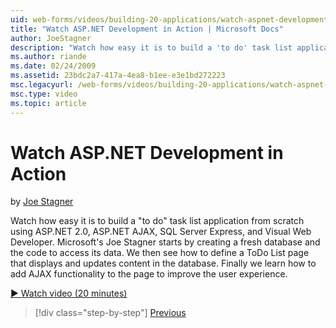 ```yaml
---
uid: web-forms/videos/building-20-applications/watch-aspnet-development-in-action
title: "Watch ASP.NET Development in Action | Microsoft Docs"
author: JoeStagner
description: "Watch how easy it is to build a 'to do' task list application from scratch using ASP.NET 2.0, ASP.NET AJAX, SQL Server Express, and Visual Web Developer. Mic..."
ms.author: riande
ms.date: 02/24/2009
ms.assetid: 23bdc2a7-417a-4ea8-b1ee-e3e1bd272223
msc.legacyurl: /web-forms/videos/building-20-applications/watch-aspnet-development-in-action
msc.type: video
ms.topic: article
---
```

# Watch ASP.NET Development in Action

by [Joe Stagner](https://github.com/JoeStagner)

Watch how easy it is to build a "to do" task list application from scratch using ASP.NET 2.0, ASP.NET AJAX, SQL Server Express, and Visual Web Developer. Microsoft's Joe Stagner starts by creating a fresh database and the code to access its data. We then see how to define a ToDo List page that displays and updates content in the database. Finally we learn how to add AJAX functionality to the page to improve the user experience.

[&#9654; Watch video (20 minutes)](https://channel9.msdn.com/Blogs/ASP-NET-Site-Videos/watch-aspnet-development-in-action)

> [!div class="step-by-step"]
> [Previous](lesson-8-working-with-the-gridview-and-formview.md)
